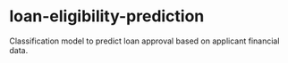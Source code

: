 # loan-eligibility-prediction
Classification model to predict loan approval based on applicant financial data.
